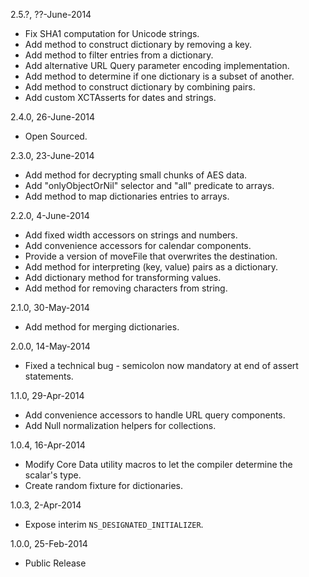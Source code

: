 2.5.?, ??-June-2014

  * Fix SHA1 computation for Unicode strings.
  * Add method to construct dictionary by removing a key.
  * Add method to filter entries from a dictionary.
  * Add alternative URL Query parameter encoding implementation.
  * Add method to determine if one dictionary is a subset of another.
  * Add method to construct dictionary by combining pairs.
  * Add custom XCTAsserts for dates and strings.

2.4.0, 26-June-2014

  * Open Sourced.

2.3.0, 23-June-2014

  * Add method for decrypting small chunks of AES data.
  * Add "onlyObjectOrNil" selector and "all" predicate to arrays.
  * Add method to map dictionaries entries to arrays.

2.2.0, 4-June-2014

  * Add fixed width accessors on strings and numbers.
  * Add convenience accessors for calendar components.
  * Provide a version of moveFile that overwrites the destination.
  * Add method for interpreting (key, value) pairs as a dictionary.
  * Add dictionary method for transforming values.
  * Add method for removing characters from string.

2.1.0, 30-May-2014

  * Add method for merging dictionaries.

2.0.0, 14-May-2014

  * Fixed a technical bug - semicolon now mandatory at end of assert statements.

1.1.0, 29-Apr-2014

  * Add convenience accessors to handle URL query components.
  * Add Null normalization helpers for collections.

1.0.4, 16-Apr-2014

  * Modify Core Data utility macros to let the compiler determine the scalar's type.
  * Create random fixture for dictionaries.

1.0.3, 2-Apr-2014

  * Expose interim `NS_DESIGNATED_INITIALIZER`.

1.0.0, 25-Feb-2014

  * Public Release
